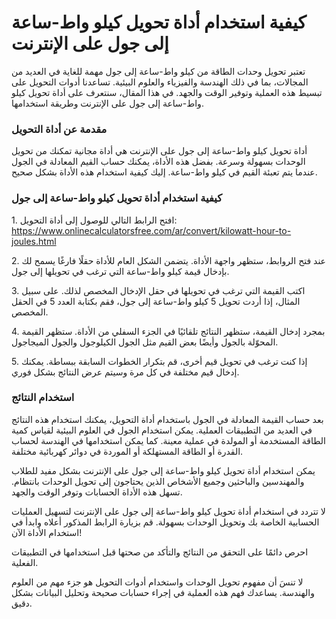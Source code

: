 كيفية استخدام أداة تحويل كيلو واط-ساعة إلى جول على الإنترنت
===========================================================

تعتبر تحويل وحدات الطاقة من كيلو واط-ساعة إلى جول مهمة للغاية في العديد من المجالات، بما في ذلك الهندسة والفيزياء والعلوم البيئية. تساعدنا أدوات التحويل على تبسيط هذه العملية وتوفير الوقت والجهد. في هذا المقال، سنتعرف على أداة تحويل كيلو واط-ساعة إلى جول على الإنترنت وطريقة استخدامها.

### مقدمة عن أداة التحويل

أداة تحويل كيلو واط-ساعة إلى جول على الإنترنت هي أداة مجانية تمكنك من تحويل الوحدات بسهولة وسرعة. بفضل هذه الأداة، يمكنك حساب القيم المعادلة في الجول عندما يتم تعبئة القيم في كيلو واط-ساعة. إليك كيفية استخدام هذه الأداة بشكل صحيح.

### كيفية استخدام أداة تحويل كيلو واط-ساعة إلى جول

1\. افتح الرابط التالي للوصول إلى أداة التحويل: <https://www.onlinecalculatorsfree.com/ar/convert/kilowatt-hour-to-joules.html>

2\. عند فتح الروابط، ستظهر واجهة الأداة. يتضمن الشكل العام للأداة حقلًا فارغًا يسمح لك بإدخال قيمة كيلو واط-ساعة التي ترغب في تحويلها إلى جول.

3\. اكتب القيمة التي ترغب في تحويلها في حقل الإدخال المخصص لذلك. على سبيل المثال، إذا أردت تحويل 5 كيلو واط-ساعة إلى جول، فقم بكتابة العدد 5 في الحقل المخصص.

4\. بمجرد إدخال القيمة، ستظهر النتائج تلقائيًا في الجزء السفلي من الأداة. ستظهر القيمة المحوّلة بالجول وأيضًا بعض القيم مثل الجول الكيلوجول والجول الميجاجول.

5\. إذا كنت ترغب في تحويل قيم أخرى، قم بتكرار الخطوات السابقة ببساطة. يمكنك إدخال قيم مختلفة في كل مرة وسيتم عرض النتائج بشكل فوري.

### استخدام النتائج

بعد حساب القيمة المعادلة في الجول باستخدام أداة التحويل، يمكنك استخدام هذه النتائج في العديد من التطبيقات العملية. يمكن استخدام الجول في العلوم البيئية لقياس كمية الطاقة المستخدمة أو المولدة في عملية معينة. كما يمكن استخدامها في الهندسة لحساب القدرة أو الطاقة المستهلكة أو الموردة في دوائر كهربائية مختلفة.

يمكن استخدام أداة تحويل كيلو واط-ساعة إلى جول على الإنترنت بشكل مفيد للطلاب والمهندسين والباحثين وجميع الأشخاص الذين يحتاجون إلى تحويل الوحدات بانتظام. تسهل هذه الأداة الحسابات وتوفر الوقت والجهد.

لا تتردد في استخدام أداة تحويل كيلو واط-ساعة إلى جول على الإنترنت لتسهيل العمليات الحسابية الخاصة بك وتحويل الوحدات بسهولة. قم بزيارة الرابط المذكور أعلاه وابدأ في استخدام الأداة الآن!

احرص دائمًا على التحقق من النتائج والتأكد من صحتها قبل استخدامها في التطبيقات الفعلية.

لا تنسَ أن مفهوم تحويل الوحدات واستخدام أدوات التحويل هو جزء مهم من العلوم والهندسة. يساعدك فهم هذه العملية في إجراء حسابات صحيحة وتحليل البيانات بشكل دقيق.